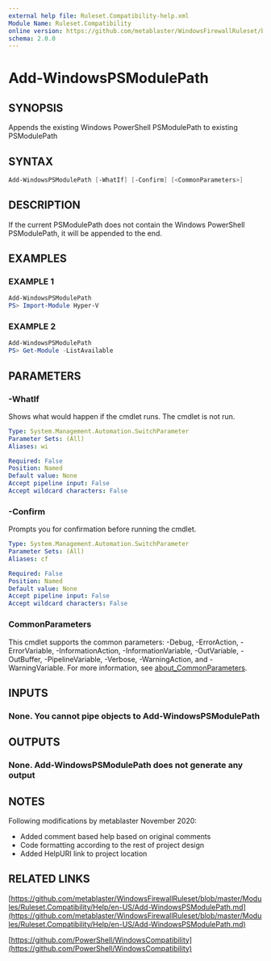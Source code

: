 ```yaml
---
external help file: Ruleset.Compatibility-help.xml
Module Name: Ruleset.Compatibility
online version: https://github.com/metablaster/WindowsFirewallRuleset/blob/master/Modules/Ruleset.Compatibility/Help/en-US/Add-WindowsPSModulePath.md
schema: 2.0.0
---
```


# Add-WindowsPSModulePath

## SYNOPSIS

Appends the existing Windows PowerShell PSModulePath to existing PSModulePath

## SYNTAX

```powershell
Add-WindowsPSModulePath [-WhatIf] [-Confirm] [<CommonParameters>]
```

## DESCRIPTION

If the current PSModulePath does not contain the Windows PowerShell PSModulePath,
it will be appended to the end.

## EXAMPLES

### EXAMPLE 1

```powershell
Add-WindowsPSModulePath
PS> Import-Module Hyper-V
```

### EXAMPLE 2

```powershell
Add-WindowsPSModulePath
PS> Get-Module -ListAvailable
```

## PARAMETERS

### -WhatIf

Shows what would happen if the cmdlet runs.
The cmdlet is not run.

```yaml
Type: System.Management.Automation.SwitchParameter
Parameter Sets: (All)
Aliases: wi

Required: False
Position: Named
Default value: None
Accept pipeline input: False
Accept wildcard characters: False
```

### -Confirm

Prompts you for confirmation before running the cmdlet.

```yaml
Type: System.Management.Automation.SwitchParameter
Parameter Sets: (All)
Aliases: cf

Required: False
Position: Named
Default value: None
Accept pipeline input: False
Accept wildcard characters: False
```

### CommonParameters

This cmdlet supports the common parameters: -Debug, -ErrorAction, -ErrorVariable, -InformationAction, -InformationVariable, -OutVariable, -OutBuffer, -PipelineVariable, -Verbose, -WarningAction, and -WarningVariable. For more information, see [about_CommonParameters](http://go.microsoft.com/fwlink/?LinkID=113216).

## INPUTS

### None. You cannot pipe objects to Add-WindowsPSModulePath

## OUTPUTS

### None. Add-WindowsPSModulePath does not generate any output

## NOTES

Following modifications by metablaster November 2020:

- Added comment based help based on original comments
- Code formatting according to the rest of project design
- Added HelpURI link to project location

## RELATED LINKS

[https://github.com/metablaster/WindowsFirewallRuleset/blob/master/Modules/Ruleset.Compatibility/Help/en-US/Add-WindowsPSModulePath.md](https://github.com/metablaster/WindowsFirewallRuleset/blob/master/Modules/Ruleset.Compatibility/Help/en-US/Add-WindowsPSModulePath.md)

[https://github.com/PowerShell/WindowsCompatibility](https://github.com/PowerShell/WindowsCompatibility)

